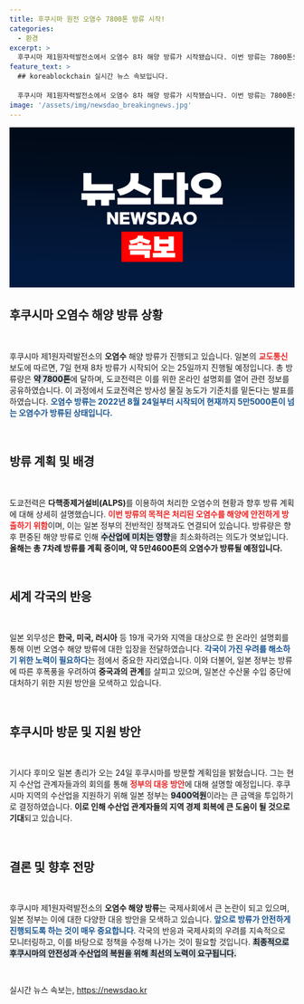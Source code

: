 ```yaml
---
title: 후쿠시마 원전 오염수 7800톤 방류 시작!
categories:
  - 환경
excerpt: >
  후쿠시마 제1원자력발전소에서 오염수 8차 해양 방류가 시작됐습니다. 이번 방류는 7800톤으로, 일본 정부는 수산업 지원에 나섭니다. 기시다 총리가 현지 방문 예정! 오염수 처리의 미래는?
feature_text: >
  ## koreablockchain 실시간 뉴스 속보입니다.

  후쿠시마 제1원자력발전소에서 오염수 8차 해양 방류가 시작됐습니다. 이번 방류는 7800톤으로, 일본 정부는 수산업 지원에 나섭니다. 기시다 총리가 현지 방문 예정! 오염수 처리의 미래는?
image: '/assets/img/newsdao_breakingnews.jpg'
---
```


<p><img src="/assets/img/newsdao_breakingnews.jpg" alt="koreablockchain 속보" /></p>

<h2 data-ke-size="size26">후쿠시마 오염수 해양 방류 상황</h2>

<p data-ke-size="size16">&nbsp;</p>

<p>후쿠시마 제1원자력발전소의 <b>오염수</b> 해양 방류가 진행되고 있습니다. 일본의 <b><span style="color: #ee2323;">교도통신</span></b> 보도에 따르면, 7일 현재 8차 방류가 시작되어 오는 25일까지 진행될 예정입니다. 총 방류량은 <b><span style="background-color: #21538527;">약 7800톤</span></b>에 달하며, 도쿄전력은 이를 위한 온라인 설명회를 열어 관련 정보를 공유하였습니다. 이 과정에서 도쿄전력은 방사성 물질 농도가 기준치를 밑돈다는 발표를 하였습니다. <b><span style="color: #1a5490;">오염수 방류는 2022년 8월 24일부터 시작되어 현재까지 5만5000톤이 넘는 오염수가 방류된 상태입니다.</span></b></p>

<p data-ke-size="size16">&nbsp;</p>

<h2 data-ke-size="size26">방류 계획 및 배경</h2>

<p data-ke-size="size16">&nbsp;</p>

<p>도쿄전력은 <b>다핵종제거설비(ALPS)</b>를 이용하여 처리한 오염수의 현황과 향후 방류 계획에 대해 상세히 설명했습니다. <b><span style="color: #ee2323;">이번 방류의 목적은 처리된 오염수를 해양에 안전하게 방출하기 위함</span></b>이며, 이는 일본 정부의 전반적인 정책과도 연결되어 있습니다. 방류량은 향후 편중된 해양 방류로 인해 <b><span style="background-color: #21538527;">수산업에 미치는 영향</span></b>을 최소화하려는 의도가 엿보입니다. <b>올해는 총 7차례 방류를 계획 중이며, 약 5만4600톤의 오염수가 방류될 예정입니다.</b></p>

<p data-ke-size="size16">&nbsp;</p>

<h2 data-ke-size="size26">세계 각국의 반응</h2>

<p data-ke-size="size16">&nbsp;</p>

<p>일본 외무성은 <b>한국, 미국, 러시아</b> 등 19개 국가와 지역을 대상으로 한 온라인 설명회를 통해 이번 오염수 해양 방류에 대한 입장을 전달하였습니다. <b><span style="color: #1a5490;">각국이 가진 우려를 해소하기 위한 노력이 필요하다</span></b>는 점에서 중요한 자리였습니다. 이와 더불어, 일본 정부는 방류에 따른 후폭풍을 우려하여 <b>중국과의 관계</b>를 살피고 있으며, 일본산 수산물 수입 중단에 대처하기 위한 지원 방안을 모색하고 있습니다.</p>

<p data-ke-size="size16">&nbsp;</p>

<h2 data-ke-size="size26">후쿠시마 방문 및 지원 방안</h2>

<p data-ke-size="size16">&nbsp;</p>

<p>기시다 후미오 일본 총리가 오는 24일 후쿠시마를 방문할 계획임을 밝혔습니다. 그는 현지 수산업 관계자들과의 회의를 통해 <b><span style="color: #ee2323;">정부의 대응 방안</span></b>에 대해 설명할 예정입니다. 후쿠시마 지역의 수산업을 지원하기 위해 일본 정부는 <b><span style="background-color: #21538527;">9400억원</span></b>이라는 큰 금액을 투입하기로 결정하였습니다. <b>이로 인해 수산업 관계자들의 지역 경제 회복에 큰 도움이 될 것으로 기대</b>되고 있습니다.</p>

<p data-ke-size="size16">&nbsp;</p>

<h2 data-ke-size="size26">결론 및 향후 전망</h2>

<p data-ke-size="size16">&nbsp;</p>

<p>후쿠시마 제1원자력발전소의 <b>오염수 해양 방류</b>는 국제사회에서 큰 논란이 되고 있으며, 일본 정부는 이에 대한 다양한 대응 방안을 모색하고 있습니다. <b><span style="color: #1a5490;">앞으로 방류가 안전하게 진행되도록 하는 것이 매우 중요합니다</span></b>. 각국의 반응과 국제사회의 우려를 지속적으로 모니터링하고, 이를 바탕으로 정책을 수정해 나가는 것이 필요할 것입니다. <b><span style="background-color: #21538527;">최종적으로 후쿠시마의 안전성과 수산업의 복원을 위해 최선의 노력이 요구됩니다.</span></b></p>

<p data-ke-size="size16">&nbsp;</p>
실시간 뉴스 속보는, <a href="https://newsdao.kr" rel="dofollow">https://newsdao.kr</a>


